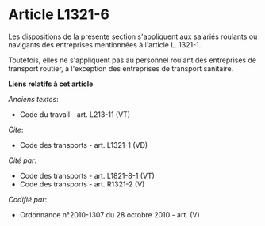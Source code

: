 # Article L1321-6

Les dispositions de la présente section s'appliquent aux salariés roulants ou navigants des entreprises mentionnées à
l'article L. 1321-1. 

Toutefois, elles ne s'appliquent pas au personnel roulant des entreprises de transport routier, à l'exception des entreprises
de transport sanitaire.

**Liens relatifs à cet article**

_Anciens textes_:

  - Code du travail - art. L213-11 (VT)

_Cite_:

  - Code des transports - art. L1321-1 (VD)

_Cité par_:

  - Code des transports - art. L1821-8-1 (VT)
  - Code des transports - art. R1321-2 (V)

_Codifié par_:

  - Ordonnance n°2010-1307 du 28 octobre 2010 - art. (V)

